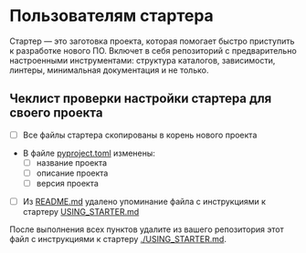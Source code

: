 # Пользователям стартера

Стартер — это заготовка проекта, которая помогает быстро приступить к разработке нового ПО. Включет в себя репозиторий с предварительно настроенными инструментами: структура каталогов, зависимости, линтеры, минимальная документация и не только. 

## Чеклист проверки настройки стартера для своего проекта

- [ ] Все файлы стартера скопированы в корень нового проекта
- В файле [pyproject.toml](pyproject.toml) изменены:
    - [ ] название проекта
    - [ ] описание проекта
    - [ ] версия проекта
- [ ] Из [README.md](README.md) удалено упоминание файла с инструкциями к стартеру [USING_STARTER.md](USING_STARTER.md)

После выполнения всех пунктов удалите из вашего репозитория этот файл с инструкциями к стартеру [./USING_STARTER.md](USING_STARTER.md).
